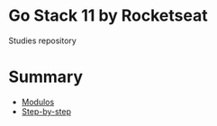 # Go Stack 11 by Rocketseat
Studies repository 


# Summary
- [Modulos](modulos)
- [Step-by-step](step-by-step.md)